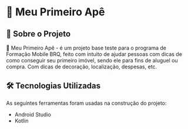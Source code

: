 # 🏢 Meu Primeiro Apê 

## 📱 Sobre o Projeto

🏢 Meu Primeiro Apê - é um projeto base teste para o programa de Formação Mobile BRQ, feito com intuito 
de ajudar pessoas com dicas de como conseguir seu primeiro imóvel, sendo ele
para fins de aluguel ou compra. Com dicas de decoração, localização, despesas,
etc. 

##  🛠 Tecnologias Utilizadas 

As seguintes ferramentas foram usadas na construção do projeto:

- Android Studio
- Kotlin
